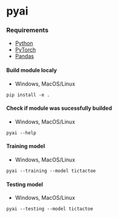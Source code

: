 # pyai

### Requirements
* [Python](https://www.python.org)
* [PyTorch](https://nodejs.org)
* [Pandas](https://pandas.pydata.org)

#### Build module localy
* Windows, MacOS/Linux
```
pip install -e .
```
#### Check if module was sucessfully builded
* Windows, MacOS/Linux
```
pyai --help
```
#### Training model
* Windows, MacOS/Linux
```
pyai --training --model tictactoe
```
#### Testing model
* Windows, MacOS/Linux
```
pyai --testing --model tictactoe
```
